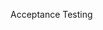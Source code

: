 <span id="title">Acceptance Testing</span>

<div id="body">

<include src="what/unit-inParent-asPanel.md" boilerplate />
<include src="acceptanceVsSystemTesting/unit-inParent-asPanel.md" boilerplate />

</div>